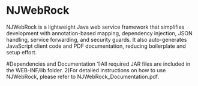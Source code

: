 # NJWebRock
NJWebRock is a lightweight Java web service framework that simplifies development with annotation-based mapping, dependency injection, JSON handling, service forwarding, and security guards. It also auto-generates JavaScript client code and PDF documentation, reducing boilerplate and setup effort.

#Dependencies and Documentation
1)All required JAR files are included in the WEB-INF/lib folder.
2)For detailed instructions on how to use NJWebRock, please refer to NJWebRock_Documentation.pdf.
